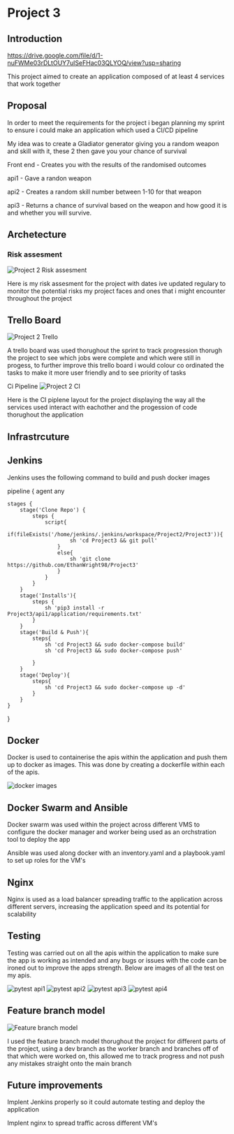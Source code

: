 # Project 3

## Introduction

https://drive.google.com/file/d/1-nuFWMe03rDLtOUY7ulSeFHac03QLYOQ/view?usp=sharing

This project aimed to create an application composed of at least 4 services that work together



## Proposal

In order to meet the requirements for the project i began planning my sprint to ensure i could make an application which used a CI/CD pipeline

My idea was to create a Gladiator generator giving you a random weapon and skill with it, these 2 then gave you your chance of survival

Front end - Creates you with the results of the randomised outcomes

api1 - Gave a randon weapon

api2 - Creates a random skill number between 1-10 for that weapon

api3 - Returns a chance of survival based on the weapon and how good it is and whether you will survive.

## Archetecture

### Risk assesment
![Project 2 Risk assesment](https://user-images.githubusercontent.com/101715806/169771334-d6f7ac4d-7ddd-464c-af93-ce116c7d29a0.PNG)


Here is my risk assesment for the project with dates ive updated regulary to monitor the potential risks my project faces and ones that i might encounter throughout the project

## Trello Board

![Project 2 Trello](https://user-images.githubusercontent.com/101715806/170137324-7c90b8b9-3efd-493f-8973-a49471bbee1f.PNG)


A trello board was used thorughout the sprint to track progression thorugh the project to see which jobs were complete and which were still in progess, to further improve this trello board i would colour co ordinated the tasks to make it more user friendly and to see priority of tasks

Ci Pipeline
![Project 2 CI](https://user-images.githubusercontent.com/101715806/169772170-1f7159a6-8d5c-4f95-8e48-425edd80f309.PNG)

Here is the CI piplene layout for the project displaying the way all the services used interact with eachother and the progession of code thorughout the application

## Infrastrcuture

## Jenkins

Jenkins uses the following command to build and push docker images

pipeline {
    agent any
    
    stages {
        stage('Clone Repo') {
            steps {
                script{
                    if(fileExists('/home/jenkins/.jenkins/workspace/Project2/Project3')){
                        sh 'cd Project3 && git pull'
                    }
                    else{
                        sh 'git clone https://github.com/EthanWright98/Project3'
                    }
                }
            }
        }
        stage('Installs'){
            steps {
                sh 'pip3 install -r Project3/api1/application/requirements.txt' 
            }
        }
        stage('Build & Push'){
            steps{
                sh 'cd Project3 && sudo docker-compose build'
                sh 'cd Project3 && sudo docker-compose push'
                
            }
        }
        stage('Deploy'){
            steps{
                sh 'cd Project3 && sudo docker-compose up -d'
            }
        }
    }
}


## Docker 

Docker is used to containerise the apis within the application and push them up to docker as images. This was done by creating a dockerfile within each of the apis.


![docker images](https://user-images.githubusercontent.com/101715806/170139380-e735d53b-c862-4bad-966a-1ed48d20638f.PNG)




 ## Docker Swarm and Ansible 
 
Docker swarm was used within the project across different VMS to configure the docker manager and worker being used as an orchstration tool to deploy the app
 
 Ansible was used along docker with an inventory.yaml and a playbook.yaml to set up roles for the VM's
 
 ## Nginx
 
 Nginx is used as a load balancer spreading traffic to the application across different servers, increasing the application speed and its potential for scalability
 
 ## Testing
 
 Testing was carried out on all the apis within the application to make sure the app is working as intended and any bugs or issues with the code can be ironed out to improve the apps strength. Below are images of all the test on my apis.
 
 ![pytest api1](https://user-images.githubusercontent.com/101715806/170138168-6a555200-71c6-4777-84d4-85f56ba0c945.PNG)
![pytest api2](https://user-images.githubusercontent.com/101715806/170138183-9e9b3753-bac1-420a-b997-554bb3db3cb2.PNG)
![pytest api3](https://user-images.githubusercontent.com/101715806/170138193-b5b32f7b-ef31-4776-a34e-d217aef8b783.PNG)
![pytest api4](https://user-images.githubusercontent.com/101715806/170138196-05ab67da-b446-4ef4-a54f-28b8053a3c26.PNG)

 
 ## Feature branch model
 
 ![Feature branch model](https://user-images.githubusercontent.com/101715806/170137425-853c65aa-0966-4e54-a57f-b07759043010.PNG)


I used the feature branch model thorughout the project for different parts of the project, using a dev branch as the worker branch and branches off of that which were worked on, this allowed me to track progress and not push any mistakes straight onto the main branch
 
 
## Future improvements

Implent Jenkins properly so it could automate testing and deploy the application

Implent nginx to spread traffic across different VM's
